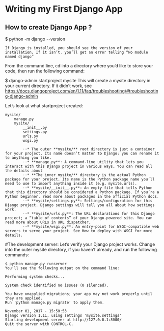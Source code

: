 # Writing my First Django App

## How to create Django App ?

 $ python -m django --version
 
    If Django is installed, you should see the version of your installation. If it isn’t, you’ll get an error telling “No module named django”
 
 From the command line, cd into a directory where you’d like to store your code, then run the following command:

 $ django-admin startproject mysite
  This will create a mysite directory in your current directory. If it didn’t work, see https://docs.djangoproject.com/en/1.11/faq/troubleshooting/#troubleshooting-django-admin
  
  Let’s look at what startproject created:

    mysite/
        manage.py
        mysite/
            __init__.py
            settings.py
            urls.py
            wsgi.py
            
            ⋅⋅* The outer **mysite/** root directory is just a container for your project. Its name doesn’t matter to Django; you can rename it to anything you like.
            ⋅⋅* **manage.py**: A command-line utility that lets you interact with this Django project in various ways. You can read all the details about
            ⋅⋅* **The inner mysite/** directory is the actual Python package for your project. Its name is the Python package name you’ll need to use to import anything inside it (e.g. mysite.urls).
            ⋅⋅* **mysite/__init__.py**: An empty file that tells Python that this directory should be considered a Python package. If you’re a Python beginner, read more about packages in the official Python docs.
            ⋅⋅* **mysite/settings.py**: Settings/configuration for this Django project. Django settings will tell you all about how settings work.
            ⋅⋅* **mysite/urls.py**: The URL declarations for this Django project; a “table of contents” of your Django-powered site. You can read more about URLs in URL dispatcher.
            ⋅⋅* **mysite/wsgi.py**: An entry-point for WSGI-compatible web servers to serve your project. See How to deploy with WSGI for more details.
            
            
#The development server:
     Let’s verify your Django project works. Change into the outer mysite directory, if you haven’t already, and run the following commands:

    $ python manage.py runserver
    You’ll see the following output on the command line:

    Performing system checks...

    System check identified no issues (0 silenced).

    You have unapplied migrations; your app may not work properly until they are applied.
    Run 'python manage.py migrate' to apply them.

    November 01, 2017 - 15:50:53
    Django version 1.11, using settings 'mysite.settings'
    Starting development server at http://127.0.0.1:8000/
    Quit the server with CONTROL-C.
            
